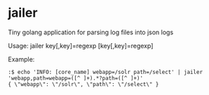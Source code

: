 jailer
======

Tiny golang application for parsing log files into json logs

Usage: jailer key[,key]=regexp [key[,key]=regexp]

Example:

    :$ echo 'INFO: [core_name] webapp=/solr path=/select' | jailer 'webapp,path=webapp=([^ ]+).*?path=([^ ]+)'
    { \"webapp\": \"/solr\", \"path\": \"/select\" }
